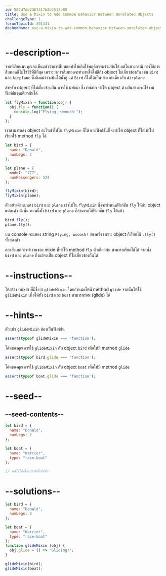 ```yaml
---
id: 587d7db2367417b2b2512b89
title: Use a Mixin to Add Common Behavior Between Unrelated Objects
challengeType: 1
forumTopicId: 301331
dashedName: use-a-mixin-to-add-common-behavior-between-unrelated-objects
---
```


# --description--

จากที่เรียนมา คุณจะเห็นแล้วว่าการสืบทอดทำให้เกิดใช้พฤติกรรมร่วมกันได้ 
แต่ในบางกรณี การใช้การสืบทอดก็ไม่ใช่วิธีที่ดีที่สุด เพราะว่าการสืบทอดจะทำงานได้ไม่ดีถ้า object ไม่เกี่ยวข้องกัน เช่น `Bird` และ `Airplane` ซึ่งถึงแม่ว่าจะบินได้มั้งคู่ แต่ `Bird` ก็ไม่ได้เป็นประเภทเดียวกับ `Airplane`

สำหรับ object ที่ไม่เกี่ยวข้องกัน ควรใช้ <dfn>mixin</dfn> ซึ่ง mixin ทำให้ object ต่างกันสามารถใช้งานฟังก์ชันชุดเดียวกันได้

```js
let flyMixin = function(obj) {
  obj.fly = function() {
    console.log("Flying, wooosh!");
  }
};
```

เราสามารถส่ง object อะไรเข้าไปใน `flyMixin` ก็ได้ และฟังก์ชันนี้จะทำให้ object ที่่ใส่เข้าไปเรียกใช้ method `fly` ได้

```js
let bird = {
  name: "Donald",
  numLegs: 2
};

let plane = {
  model: "777",
  numPassengers: 524
};

flyMixin(bird);
flyMixin(plane);
```

ตัวอย่างด้านบนส่ง `bird` และ `plane` เข้าไปใน `flyMixin` ซึ่งจะกำหนดฟังก์ชัน `fly` ให้กับ object แต่ละตัว ดังนั้น ตอนนี้ทั้ง `bird` และ `plane` ก็สามารถใช้ฟังก์ชัน `fly` ได้แล้ว

```js
bird.fly();
plane.fly();
```

บน console จะแสดง string `Flying, wooosh!` สองครั้ง เพราะ object ก็เรียกใช้ `.fly()` ทั้งสองตัว

ลองสังเกตการทำงานของ mixin ที่ทำให้ method `fly` ตัวเดียวกัน สามารถเรียกใช้ได้ จากทั้ง `bird` และ `plane` ถึงแม้จะเป็น object ที่ไม่เกี่ยวข้องกันได้ 

# --instructions--

ให้สร้าง mixin ที่มีชื่อว่า `glideMixin` โดยกำหนดให้มี method `glide` จากนั้นให้ใช้ `glideMixin` เพื่อให้ทั้ง `bird` และ `boat` สามารถร่อน (glide) ได้

# --hints--

ตัวแปร `glideMixin` ต้องเป็นฟังก์ชัน

```js
assert(typeof glideMixin === 'function');
```

โค้ดของคุณควรใช้ `glideMixin` กับ object `bird` เพื่อให้มี method `glide`

```js
assert(typeof bird.glide === 'function');
```

โค้ดของคุณควรใช้ `glideMixin` กับ object `boat` เพื่อให้มี method `glide`

```js
assert(typeof boat.glide === 'function');
```

# --seed--

## --seed-contents--

```js
let bird = {
  name: "Donald",
  numLegs: 2
};

let boat = {
  name: "Warrior",
  type: "race-boat"
};

// แก้ไขโค้ดใต้บรรทัดนี้เท่านั้น
```

# --solutions--

```js
let bird = {
  name: "Donald",
  numLegs: 2
};

let boat = {
  name: "Warrior",
  type: "race-boat"
};
function glideMixin (obj) {
  obj.glide = () => 'Gliding!';
}

glideMixin(bird);
glideMixin(boat);
```
